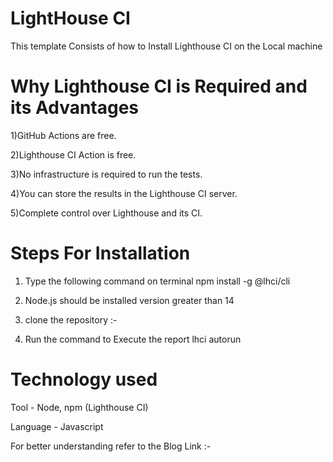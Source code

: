 # LightHouse CI 

This template Consists of how to Install Lighthouse CI on the Local machine 

# Why Lighthouse CI is Required and its Advantages 

1)GitHub Actions are free.

2)Lighthouse CI Action is free.

3)No infrastructure is required to run the tests.

4)You can store the results in the Lighthouse CI server.

5)Complete control over Lighthouse and its CI.

# Steps For Installation  

1) Type the following command on terminal npm install -g @lhci/cli 

2) Node.js should be installed version greater than 14

3) clone the repository :- 

4) Run the command to Execute the report  lhci autorun

# Technology used 

Tool - Node, npm (Lighthouse CI)

Language - Javascript 

For better understanding refer to the Blog Link :- 
